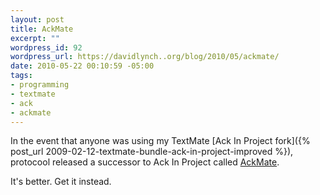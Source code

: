 ```yaml
--- 
layout: post
title: AckMate
excerpt: ""
wordpress_id: 92
wordpress_url: https://davidlynch..org/blog/2010/05/ackmate/
date: 2010-05-22 00:10:59 -05:00
tags: 
- programming
- textmate
- ack
- ackmate
---
```

In the event that anyone was using my TextMate [Ack In Project fork]({% post_url 2009-02-12-textmate-bundle-ack-in-project-improved %}), protocool released a successor to Ack In Project called [AckMate](http://github.com/protocool/AckMate).

It's better. Get it instead.
